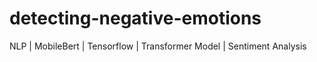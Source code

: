 # detecting-negative-emotions
NLP | MobileBert | Tensorflow | Transformer Model | Sentiment Analysis
